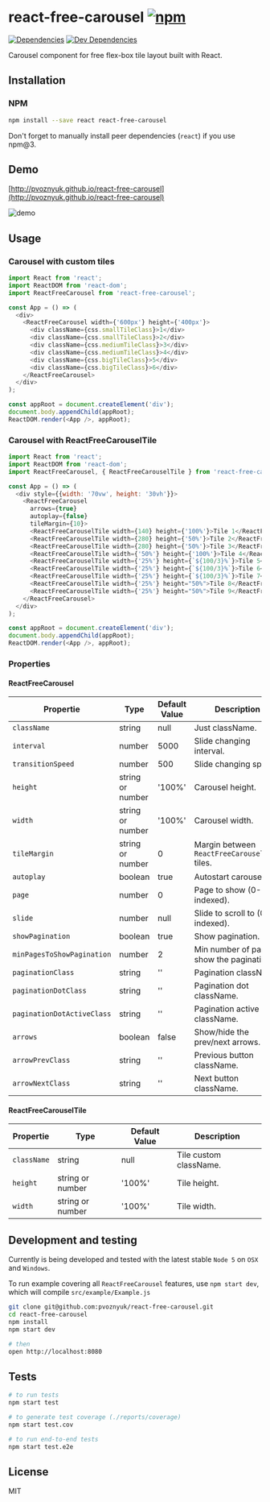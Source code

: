 # react-free-carousel [![npm](https://img.shields.io/npm/v/react-free-carousel.svg?style=flat-square)](https://www.npmjs.com/package/react-free-carousel)

[![Dependencies](https://img.shields.io/david/pvoznyuk/react-free-carousel.svg?style=flat-square)](https://david-dm.org/pvoznyuk/react-free-carousel)
[![Dev Dependencies](https://img.shields.io/david/dev/pvoznyuk/react-free-carousel.svg?style=flat-square)](https://david-dm.org/pvoznyuk/react-free-carousel#info=devDependencies)

Carousel component for free flex-box tile layout built with React.

## Installation

### NPM
```sh
npm install --save react react-free-carousel
```

Don't forget to manually install peer dependencies (`react`) if you use npm@3.

## Demo

[http://pvoznyuk.github.io/react-free-carousel](http://pvoznyuk.github.io/react-free-carousel)

<img src="https://github.com/pvoznyuk/react-free-carousel/blob/master/src/example/example.gif?raw=true" alt="demo" />


## Usage

### Carousel with custom tiles
```js
import React from 'react';
import ReactDOM from 'react-dom';
import ReactFreeCarousel from 'react-free-carousel';

const App = () => (
  <div>
    <ReactFreeCarousel width={'600px'} height={'400px'}>
      <div className={css.smallTileClass}>1</div>
      <div className={css.smallTileClass}>2</div>
      <div className={css.mediumTileClass}>3</div>
      <div className={css.mediumTileClass}>4</div>
      <div className={css.bigTileClass}>5</div>
      <div className={css.bigTileClass}>6</div>
    </ReactFreeCarousel>
  </div>
);

const appRoot = document.createElement('div');
document.body.appendChild(appRoot);
ReactDOM.render(<App />, appRoot);
```

### Carousel with ReactFreeCarouselTile
```js
import React from 'react';
import ReactDOM from 'react-dom';
import ReactFreeCarousel, { ReactFreeCarouselTile } from 'react-free-carousel';

const App = () => (
  <div style={{width: '70vw', height: '30vh'}}>
    <ReactFreeCarousel
      arrows={true}
      autoplay={false}
      tileMargin={10}>
      <ReactFreeCarouselTile width={140} height={'100%'}>Tile 1</ReactFreeCarouselTile>
      <ReactFreeCarouselTile width={280} height={'50%'}>Tile 2</ReactFreeCarouselTile>
      <ReactFreeCarouselTile width={280} height={'50%'}>Tile 3</ReactFreeCarouselTile>
      <ReactFreeCarouselTile width={'50%'} height={'100%'}>Tile 4</ReactFreeCarouselTile>
      <ReactFreeCarouselTile width={'25%'} height={`${100/3}%`}>Tile 5</ReactFreeCarouselTile>
      <ReactFreeCarouselTile width={'25%'} height={`${100/3}%`}>Tile 6</ReactFreeCarouselTile>
      <ReactFreeCarouselTile width={'25%'} height={`${100/3}%`}>Tile 7</ReactFreeCarouselTile>
      <ReactFreeCarouselTile width={'25%'} height="50%">Tile 8</ReactFreeCarouselTile>
      <ReactFreeCarouselTile width={'25%'} height="50%">Tile 9</ReactFreeCarouselTile>
    </ReactFreeCarousel>
  </div>
);

const appRoot = document.createElement('div');
document.body.appendChild(appRoot);
ReactDOM.render(<App />, appRoot);
```

### Properties

#### ReactFreeCarousel

| Propertie                  | Type                | Default Value | Description |
|----------------------------|---------------------|---------------|-------------|
| `className`                | string              | null          | Just className.
| `interval`                 | number              | 5000          | Slide changing interval.
| `transitionSpeed`          | number              | 500           | Slide changing speed.
| `height`                   | string or number    | '100%'        | Carousel height.
| `width`                    | string or number    | '100%'        | Carousel width.
| `tileMargin`               | string or number    | 0             | Margin between `ReactFreeCarouselTile` tiles.
| `autoplay`                 | boolean             | true          | Autostart carousel.
| `page`                     | number              | 0             | Page to show (0-indexed).
| `slide`                    | number              | null          | Slide to scroll to (0-indexed).
| `showPagination`           | boolean             | true          | Show pagination.
| `minPagesToShowPagination` | number              | 2             | Min number of page to show the pagination.
| `paginationClass`          | string              | ''            | Pagination className.
| `paginationDotClass`       | string              | ''            | Pagination dot className.
| `paginationDotActiveClass` | string              | ''            | Pagination active dot className.
| `arrows`                   | boolean             | false         | Show/hide the prev/next arrows.
| `arrowPrevClass`           | string              | ''            | Previous button className.
| `arrowNextClass`           | string              | ''            | Next button className.

#### ReactFreeCarouselTile

| Propertie                  | Type                | Default Value | Description |
|----------------------------|---------------------|---------------|-------------|
| `className`                | string              | null          | Tile custom className.
| `height`                   | string or number    | '100%'        | Tile height.
| `width`                    | string or number    | '100%'        | Tile width.


## Development and testing

Currently is being developed and tested with the latest stable `Node 5` on `OSX` and `Windows`.

To run example covering all `ReactFreeCarousel` features, use `npm start dev`, which will compile `src/example/Example.js`

```bash
git clone git@github.com:pvoznyuk/react-free-carousel.git
cd react-free-carousel
npm install
npm start dev

# then
open http://localhost:8080
```

## Tests

```bash
# to run tests
npm start test

# to generate test coverage (./reports/coverage)
npm start test.cov

# to run end-to-end tests
npm start test.e2e
```

## License

MIT
